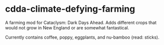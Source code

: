 # cdda-climate-defying-farming
A farming mod for Cataclysm: Dark Days Ahead. Adds different crops that would not grow in New England or are somewhat fantastical.

Currently contains coffee, poppy, eggplants, and nu-bamboo (read: sticks).
